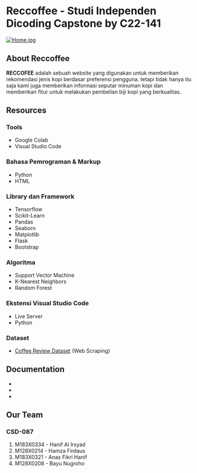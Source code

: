 # Reccoffee - Studi Independen Dicoding Capstone by C22-141

[![Home.jpg](https://i.postimg.cc/Y9XT0HTy/Home.jpg)](https://postimg.cc/wymw4Sqh)

## About Reccoffee
**RECCOFEE** adalah sebuah website yang digunakan untuk memberikan rekomendasi jenis kopi berdasar preferensi pengguna. tetapi tidak hanya itu saja kami juga memberikan informasi seputar minuman kopi dan memberikan fitur untuk melakukan pembelian biji kopi yang berkualitas.

## Resources

### Tools
- Google Colab
- Visual Studio Code

### Bahasa Pemrograman & Markup
- Python
- HTML

### Library dan Framework
- Tensorflow
- Scikit-Learn
- Pandas
- Seaborn
- Matplotlib
- Flask
- Bootstrap

### Algoritma
- Support Vector Machine
- K-Nearest Neighbors
- Random Forest

### Ekstensi Visual Studio Code
- Live Server
- Python

### Dataset 
- [Coffee Review Dataset](https://www.kaggle.com/datasets/hanifalirsyad/coffee-scrap-coffeereview) (Web Scraping)

## Documentation
-
-
-

## Our Team

### CSD-087
1. M183X0334 - Hanif Al Irsyad
2. M128X0214 - Hamza Firdaus
3. M183X0321 - Anas Fikri Hanif
4. M128X0208 - Bayu Nugroho
